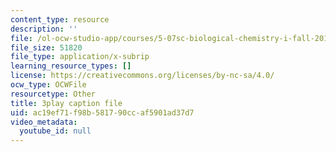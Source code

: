 ```yaml
---
content_type: resource
description: ''
file: /ol-ocw-studio-app/courses/5-07sc-biological-chemistry-i-fall-2013/ac19ef71f98b581790ccaf5901ad37d7_sBYrp3zssWE.vtt
file_size: 51820
file_type: application/x-subrip
learning_resource_types: []
license: https://creativecommons.org/licenses/by-nc-sa/4.0/
ocw_type: OCWFile
resourcetype: Other
title: 3play caption file
uid: ac19ef71-f98b-5817-90cc-af5901ad37d7
video_metadata:
  youtube_id: null
---
```

